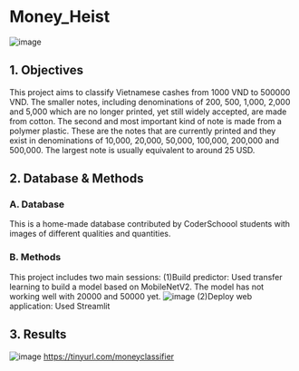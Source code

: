 # Money_Heist
![image](https://user-images.githubusercontent.com/81749639/135398832-8e024fea-bc8b-44b4-ae4b-3d8297fc782d.png)
## 1. Objectives
This project aims to classify Vietnamese cashes from 1000 VND to 500000 VND. 
The smaller notes, including denominations of 200, 500, 1,000, 2,000 and 5,000 which are no longer printed, yet still widely accepted, are made from cotton. The second and most important kind of note is made from a polymer plastic. 
These are the notes that are currently printed and they exist in denominations of 10,000, 20,000, 50,000, 100,000, 200,000 and 500,000. The largest note is usually equivalent to around 25 USD.
## 2. Database & Methods
### A. Database
This is a home-made database contributed by CoderSchoool students with images of different qualities and quantities.
### B. Methods
This project includes two main sessions: 
(1)Build predictor: Used transfer learning to build a model based on MobileNetV2. The model has not working well with 20000 and 50000 yet.
![image](https://user-images.githubusercontent.com/81749639/135402957-48f6098b-ddd4-434b-abff-b20d6c65b8a2.png)
(2)Deploy web application: Used Streamlit 
## 3. Results
![image](https://user-images.githubusercontent.com/81749639/135402241-667c424d-de99-4e4d-a940-5db98b4cb07e.png)
https://tinyurl.com/moneyclassifier
